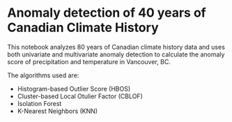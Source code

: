 # Anomaly detection of 40 years of Canadian Climate History

This notebook analyzes 80 years of Canadian climate history data and uses both univariate and multivariate anomaly detection to calculate the anomaly score of precipitation and temperature in Vancouver, BC. 

The algorithms used are: 

- Histogram-based Outlier Score (HBOS)
- Cluster-based Local Otulier Factor (CBLOF)
- Isolation Forest
- K-Nearest Neighbors (KNN)
